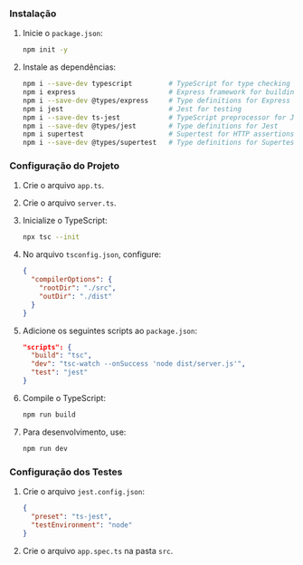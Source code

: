 ### Instalação

1. Inicie o `package.json`:
    ```bash
    npm init -y
    ```

2. Instale as dependências:
    ```bash
    npm i --save-dev typescript         # TypeScript for type checking
    npm i express                       # Express framework for building the API
    npm i --save-dev @types/express     # Type definitions for Express
    npm i jest                          # Jest for testing
    npm i --save-dev ts-jest            # TypeScript preprocessor for Jest
    npm i --save-dev @types/jest        # Type definitions for Jest
    npm i supertest                     # Supertest for HTTP assertions
    npm i --save-dev @types/supertest   # Type definitions for Supertest
    ```

### Configuração do Projeto

1. Crie o arquivo `app.ts`.

2. Crie o arquivo `server.ts`.

3. Inicialize o TypeScript:
    ```bash
    npx tsc --init
    ```

4. No arquivo `tsconfig.json`, configure:
    ```json
    {
      "compilerOptions": {
        "rootDir": "./src",
        "outDir": "./dist"
      }
    }
    ```

5. Adicione os seguintes scripts ao `package.json`:
    ```json
    "scripts": {
      "build": "tsc",
      "dev": "tsc-watch --onSuccess 'node dist/server.js'",
      "test": "jest"
    }
    ```

6. Compile o TypeScript:
    ```bash
    npm run build
    ```

7. Para desenvolvimento, use:
    ```bash
    npm run dev
    ```

### Configuração dos Testes

1. Crie o arquivo `jest.config.json`:
    ```json
    {
      "preset": "ts-jest",
      "testEnvironment": "node"
    }
    ```

2. Crie o arquivo `app.spec.ts` na pasta `src`.